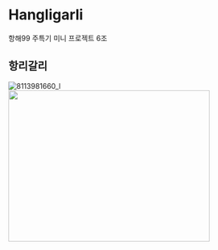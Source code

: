 # Hangligarli
항해99 주특기 미니 프로젝트 6조
## 항리갈리

![8113981660_l](https://user-images.githubusercontent.com/99636399/226173207-2c7f43dd-ad4b-49ac-b2d6-0c4c1a9d173d.jpg)
<img src="http://openimage.interpark.com/goods_image_big/1/6/6/0/8113981660_l.jpg" width="400" height="300">
